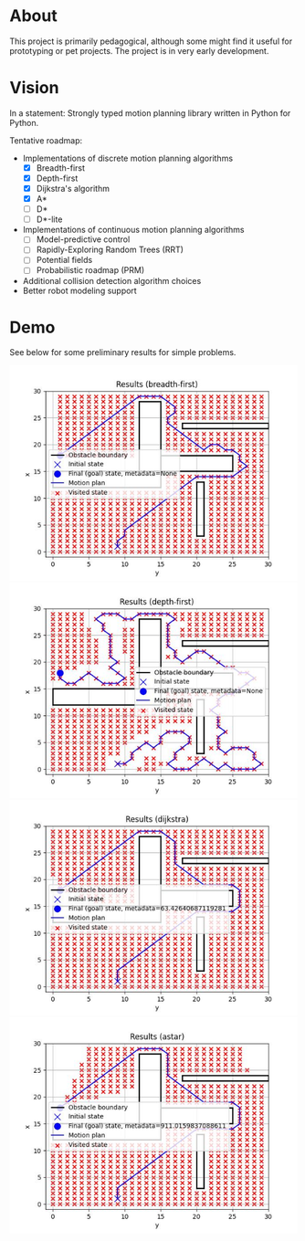 # About

This project is primarily pedagogical, although some might find it useful for prototyping or pet
projects. The project is in very early development.

# Vision

In a statement: Strongly typed motion planning library written in Python for Python.

Tentative roadmap:

- Implementations of discrete motion planning algorithms
    - [x] Breadth-first
    - [x] Depth-first
    - [x] Dijkstra's algorithm
    - [x] A\*
    - [ ] D\*
    - [ ] D\*-lite
- Implementations of continuous motion planning algorithms
    - [ ] Model-predictive control
    - [ ] Rapidly-Exploring Random Trees (RRT)
    - [ ] Potential fields
    - [ ] Probabilistic roadmap (PRM)
- Additional collision detection algorithm choices
- Better robot modeling support

# Demo

See below for some preliminary results for simple problems.

![alt text](demo_results/breadth-first.jpg)
![alt text](demo_results/depth-first.jpg)
![alt text](demo_results/dijkstra.jpg)
![alt text](demo_results/astar.jpg)
